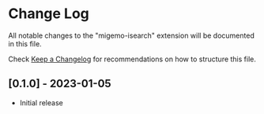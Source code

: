 # Change Log

All notable changes to the "migemo-isearch" extension will be documented in this file.

Check [Keep a Changelog](http://keepachangelog.com/) for recommendations on how to structure this file.

## [0.1.0] - 2023-01-05

- Initial release